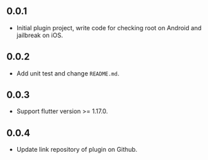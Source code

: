 ## 0.0.1

* Initial plugin project, write code for checking root on Android and jailbreak on iOS.

## 0.0.2

* Add unit test and change `README.md`.

## 0.0.3

* Support flutter version >= 1.17.0.

## 0.0.4

* Update link repository of plugin on Github.